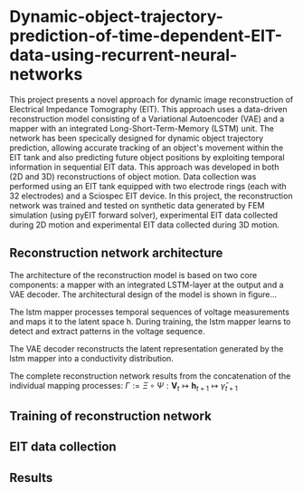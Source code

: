 # Dynamic-object-trajectory-prediction-of-time-dependent-EIT-data-using-recurrent-neural-networks

This project presents a novel approach for dynamic image reconstruction of Electrical Impedance Tomography (EIT). This approach uses a data-driven reconstruction model consisting of a Variational Autoencoder (VAE) and a mapper with an integrated Long-Short-Term-Memory (LSTM) unit. The network has been specically designed for dynamic object trajectory prediction, allowing accurate tracking of an object's movement within the EIT tank and also predicting future object positions by exploiting temporal information in sequential EIT data. This approach was developed in both (2D and 3D) reconstructions of object motion. Data collection was performed using an EIT tank equipped with two electrode rings (each with 32 electrodes) and a Sciospec EIT device. In this project, the reconstruction network was trained and tested on synthetic data generated by FEM simulation (using pyEIT forward solver), experimental EIT data collected during 2D motion and experimental EIT data collected during 3D motion.

## Reconstruction network architecture

The architecture of the reconstruction model is based on two core components: a mapper with an integrated LSTM-layer at the output and a VAE decoder. The architectural design of the model is shown in figure...

The lstm mapper processes temporal sequences of voltage measurements and maps it to the latent space h.
During training, the lstm mapper learns to detect and extract patterns in the voltage sequence.

The VAE decoder reconstructs the latent representation generated by the lstm mapper into a conductivity distribution.

The complete reconstruction network results from the concatenation of the individual mapping processes:
$\Gamma := \Xi \circ \Psi : \mathbf{V}_t \mapsto \mathbf{h}_{t+1} \mapsto \hat{\gamma}_{t+1}$





## Training of reconstruction network

## EIT data collection

## Results 
